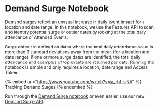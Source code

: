 # Demand Surge Notebook

Demand surges reflect an unusual increase in daily event impact for a location and date range. In this notebook, we use the Features API to scan and identify potential surge or outlier dates by looking at the total daily attendance of Attended Events.

Surge dates are defined as dates where the total daily attendance value is more than 3 standard deviations away from the mean (for a location and date range). If one or more surge dates are identified, the total daily attendance and examples of top events are returned per date. Running the notebook is simple and only requires a location, date range and Access Token.

{% embed url="https://www.youtube.com/watch?v=ja_rhf-sjNA" %}
Tracking Demand Surges
{% endembed %}

Run through the [Demand Surge notebook](https://github.com/predicthq/phq-data-science-docs/blob/master/demand-surge/demand-surge-notebook.ipynb) or even easier, use our new [Demand Surge API](https://app.gitbook.com/s/kEFs8urDbSJqBmXUI3Lv/demand-surge).
